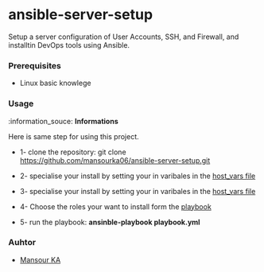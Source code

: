 # ansible-server-setup
Setup a server configuration of User Accounts, SSH, and Firewall, and installtin DevOps tools using Ansible.


### Prerequisites
- Linux basic knowlege

### Usage
:information_souce: **Informations**

Here is same step for using this project.

* 1- clone the repository: git clone https://github.com/mansourka06/ansible-server-setup.git

* 2- specialise your install by setting your in varibales in the [host_vars file](./host_vars)

* 3- specialise your install by setting your in varibales in the [host_vars file](./host_vars)

* 4- Choose the roles your want to install form the [playbook](./playbook.yml)

* 5- run the playbook: **ansinble-playbook playbook.yml**


### Auhtor
- [Mansour KA](https://github.com/mansourka06)
